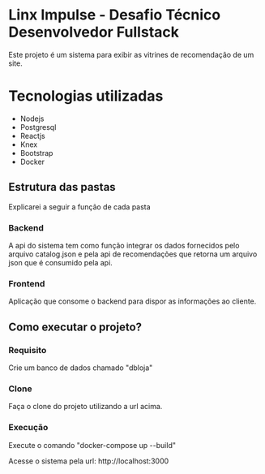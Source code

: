 # Linx Impulse - Desafio Técnico Desenvolvedor Fullstack

Este projeto é um sistema para exibir as vitrines de recomendação
de um site.


# Tecnologias utilizadas

* Nodejs
* Postgresql
* Reactjs
* Knex
* Bootstrap
* Docker


## Estrutura das pastas
Explicarei a seguir a função de cada pasta


### Backend
A api do sistema tem como função integrar os dados fornecidos pelo arquivo catalog.json e pela api de recomendações que retorna um arquivo json que é consumido pela api.

### Frontend
Aplicação que consome o backend para dispor as informações ao cliente.


## Como executar o projeto?

### Requisito
Crie um banco de dados chamado "dbloja"

### Clone
Faça o clone do projeto utilizando a url acima.

### Execução
Execute o comando "docker-compose up --build"

Acesse o sistema pela url: http://localhost:3000



